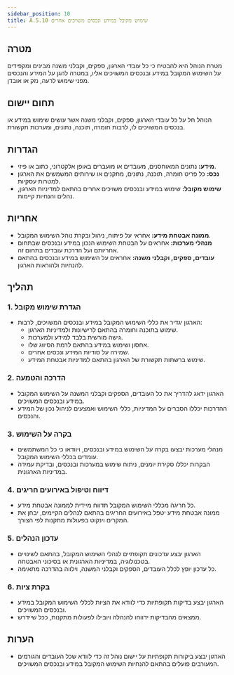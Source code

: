 ```yaml
---
sidebar_position: 10  
title: A.5.10 שימוש מקובל במידע ונכסים משויכים אחרים
---
```


## מטרה
מטרת הנוהל היא להבטיח כי כל עובדי הארגון, ספקים, וקבלני משנה מבינים ומקפידים על השימוש המקובל במידע ובנכסים המשויכים אליו, במטרה להגן על המידע והנכסים מפני שימוש לרעה, נזק או אובדן.

## תחום יישום
הנוהל חל על כל עובדי הארגון, ספקים, וקבלני משנה אשר עושים שימוש במידע או בנכסים המשויכים לו, לרבות חומרה, תוכנה, נתונים, ומערכות תקשורת.

## הגדרות
- **מידע:** נתונים המאוחסנים, מעובדים או מועברים באופן אלקטרוני, כתוב או פיזי.
- **נכס:** כל פריט חומרה, תוכנה, נתונים, מתקנים או שירותים המשמשים את הארגון למטרות עסקיות.
- **שימוש מקובל:** שימוש במידע ובנכסים משויכים אחרים בהתאם למדיניות הארגון, נהלים והנחיות קיימות.

## אחריות
- **ממונה אבטחת מידע:** אחראי על פיתוח, ניהול ובקרת נוהל השימוש המקובל.
- **מנהלי מערכות:** אחראים על הבטחת השימוש הנכון במידע ובנכסים שבתחום אחריותם ועל הדרכת עובדים בתחום זה.
- **עובדים, ספקים, וקבלני משנה:** אחראים על השימוש במידע ובנכסים בהתאם להנחיות ולהוראות הארגון.

## תהליך
### 1. הגדרת שימוש מקובל
- הארגון יגדיר את כללי השימוש המקובל במידע ובנכסים המשויכים, לרבות:
  - שימוש בתוכנה וחומרה בהתאם לרישיונות ולמדיניות הארגון.
  - גישה מורשית בלבד למידע ולמערכות.
  - אחסון ושימוש במידע בהתאם לרמת הסיווג שלו.
  - שמירה על סודיות המידע ונכסים אחרים.
  - שימוש ברשתות תקשורת של הארגון בהתאם למדיניות אבטחת המידע.

### 2. הדרכה והטמעה
- הארגון ידאג להדריך את כל העובדים, הספקים וקבלני המשנה על השימוש המקובל במידע ובנכסים המשויכים.
- ההדרכות יכללו הסברים על המדיניות, כללי השימוש ואמצעים לניהול נכון של המידע והנכסים.

### 3. בקרה על השימוש
- מנהלי מערכות יבצעו בקרה על השימוש במידע ובנכסים, ויוודאו כי כל המשתמשים עומדים בכללי השימוש המקובל.
- הבקרות יכללו סקירת יומנים, ניתוח שימוש במערכות ובנכסים, ובדיקת עמידה במדיניות הארגונית.

### 4. דיווח וטיפול באירועים חריגים
- כל חריגה מכללי השימוש המקובל תדווח מיידית לממונה אבטחת מידע.
- ממונה אבטחת מידע יטפל באירועים החריגים בהתאם לנהלים הקיימים, יבחן את המקרים וינקוט בפעולות מתקנות לפי הצורך.

### 5. עדכון הנהלים
- הארגון יבצע עדכונים תקופתיים לנהלי השימוש המקובל, בהתאם לשינויים בטכנולוגיה, במדיניות הארגונית או בסיכוני האבטחה.
- כל עדכון יופץ לכלל העובדים, הספקים וקבלני המשנה, וילווה בהדרכה מתאימה.

### 6. בקרת ציות
- הארגון יבצע בדיקות תקופתיות כדי לוודא את הציות לכללי השימוש המקובל במידע ובנכסים המשויכים.
- ממצאים מהבדיקות ידווחו להנהלה ויובילו לפעולות מתקנות, ככל שיידרש.

## הערות
- הארגון יבצע ביקורות תקופתיות על יישום נוהל זה כדי לוודא שכל העובדים והגורמים המעורבים פועלים בהתאם להנחיות השימוש המקובל במידע ובנכסים המשויכים.